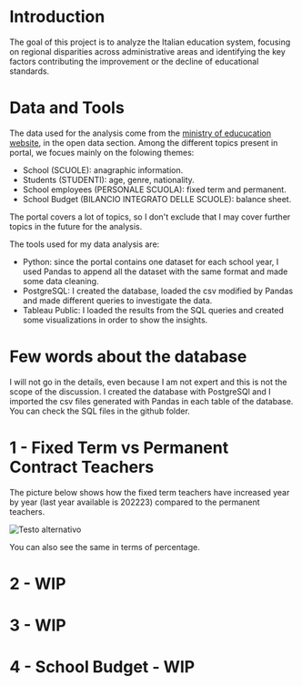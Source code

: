 # Introduction
The goal of this project is to analyze the Italian education system, focusing on regional disparities across administrative areas and identifying the key factors contributing the improvement or the decline of educational standards.

# Data and Tools
The data used for the analysis come from the [ministry of educucation website](https://dati.istruzione.it/opendata/opendata/catalogo/), in the open data section. Among the different topics present in portal, we focues mainly on the folowing themes:
- School (SCUOLE): anagraphic information.
- Students (STUDENTI): age, genre, nationality.
- School employees (PERSONALE SCUOLA): fixed term and permanent.
- School Budget (BILANCIO INTEGRATO DELLE SCUOLE): balance sheet.

The portal covers a lot of topics, so I don't exclude that I may cover further topics in the future for the analysis.

The tools used for my data analysis are:
- Python: since the portal contains one dataset for each school year, I used Pandas to append all the dataset with the same format and made some data cleaning.
- PostgreSQL: I created the database, loaded the csv modified by Pandas and made different queries to investigate the data.
- Tableau Public: I loaded the results from the SQL queries and created some visualizations in order to show the insights.

# Few words about the database
I will not go in the details, even because I am not expert and this is not the scope of the discussion.
I created the database with PostgreSQl and I imported the csv files generated with Pandas in each table of the database. You can check the SQL files in the github folder.

# 1 - Fixed Term vs Permanent Contract Teachers
The picture below shows how the fixed term teachers have increased year by year (last year available is 202223) compared to the permanent teachers.

![Testo alternativo](/Users/leocas91/Documents/SQL/Italian_School_Analysis/Tableau_files/charts/1_%_fixed_Term.png)

You can also see the same in terms of percentage.


# 2 - WIP
# 3 - WIP

# 4 - School Budget - WIP







